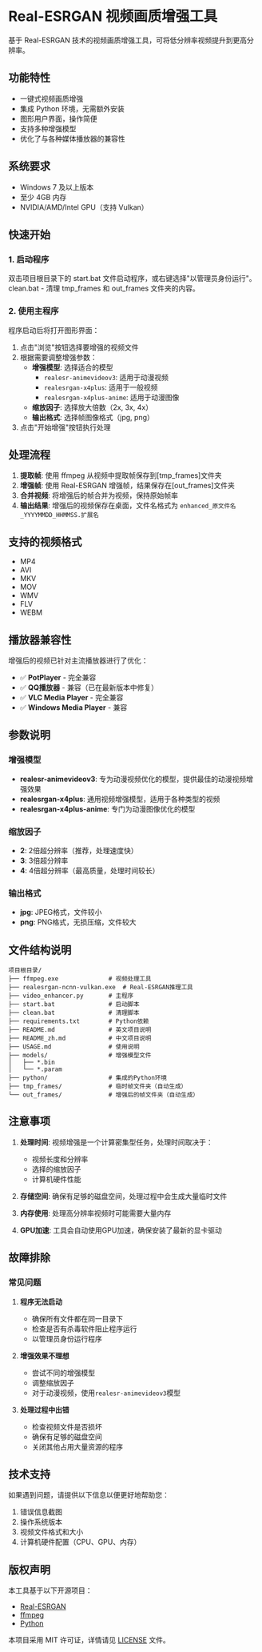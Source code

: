 # Real-ESRGAN 视频画质增强工具

基于 Real-ESRGAN 技术的视频画质增强工具，可将低分辨率视频提升到更高分辨率。

## 功能特性

- 一键式视频画质增强
- 集成 Python 环境，无需额外安装
- 图形用户界面，操作简便
- 支持多种增强模型
- 优化了与各种媒体播放器的兼容性

## 系统要求

- Windows 7 及以上版本
- 至少 4GB 内存
- NVIDIA/AMD/Intel GPU（支持 Vulkan）

## 快速开始

### 1. 启动程序

双击项目根目录下的 start.bat 文件启动程序，或右键选择"以管理员身份运行"。
clean.bat - 清理 tmp_frames 和 out_frames 文件夹的内容。

### 2. 使用主程序

程序启动后将打开图形界面：

1. 点击"浏览"按钮选择要增强的视频文件
2. 根据需要调整增强参数：
   - **增强模型**: 选择适合的模型
     - `realesr-animevideov3`: 适用于动漫视频
     - `realesrgan-x4plus`: 适用于一般视频
     - `realesrgan-x4plus-anime`: 适用于动漫图像
   - **缩放因子**: 选择放大倍数（2x, 3x, 4x）
   - **输出格式**: 选择帧图像格式（jpg, png）
3. 点击"开始增强"按钮执行处理

## 处理流程

1. **提取帧**: 使用 ffmpeg 从视频中提取帧保存到[tmp_frames]文件夹
2. **增强帧**: 使用 Real-ESRGAN 增强帧，结果保存在[out_frames]文件夹
3. **合并视频**: 将增强后的帧合并为视频，保持原始帧率
4. **输出结果**: 增强后的视频保存在桌面，文件名格式为 `enhanced_原文件名_YYYYMMDD_HHMMSS.扩展名`

## 支持的视频格式

- MP4
- AVI
- MKV
- MOV
- WMV
- FLV
- WEBM

## 播放器兼容性

增强后的视频已针对主流播放器进行了优化：

- ✅ **PotPlayer** - 完全兼容
- ✅ **QQ播放器** - 兼容（已在最新版本中修复）
- ✅ **VLC Media Player** - 完全兼容
- ✅ **Windows Media Player** - 兼容

## 参数说明

### 增强模型

- **realesr-animevideov3**: 专为动漫视频优化的模型，提供最佳的动漫视频增强效果
- **realesrgan-x4plus**: 通用视频增强模型，适用于各种类型的视频
- **realesrgan-x4plus-anime**: 专门为动漫图像优化的模型

### 缩放因子

- **2**: 2倍超分辨率（推荐，处理速度快）
- **3**: 3倍超分辨率
- **4**: 4倍超分辨率（最高质量，处理时间较长）

### 输出格式

- **jpg**: JPEG格式，文件较小
- **png**: PNG格式，无损压缩，文件较大

## 文件结构说明

```
项目根目录/
├── ffmpeg.exe              # 视频处理工具
├── realesrgan-ncnn-vulkan.exe  # Real-ESRGAN推理工具
├── video_enhancer.py       # 主程序
├── start.bat               # 启动脚本
├── clean.bat               # 清理脚本
├── requirements.txt        # Python依赖
├── README.md               # 英文项目说明
├── README_zh.md            # 中文项目说明
├── USAGE.md                # 使用说明
├── models/                 # 增强模型文件
│   ├── *.bin
│   └── *.param
├── python/                 # 集成的Python环境
├── tmp_frames/             # 临时帧文件夹（自动生成）
└── out_frames/             # 增强后的帧文件夹（自动生成）
```

## 注意事项

1. **处理时间**: 视频增强是一个计算密集型任务，处理时间取决于：
   - 视频长度和分辨率
   - 选择的缩放因子
   - 计算机硬件性能

2. **存储空间**: 确保有足够的磁盘空间，处理过程中会生成大量临时文件

3. **内存使用**: 处理高分辨率视频时可能需要大量内存

4. **GPU加速**: 工具会自动使用GPU加速，确保安装了最新的显卡驱动

## 故障排除

### 常见问题

1. **程序无法启动**
   - 确保所有文件都在同一目录下
   - 检查是否有杀毒软件阻止程序运行
   - 以管理员身份运行程序

2. **增强效果不理想**
   - 尝试不同的增强模型
   - 调整缩放因子
   - 对于动漫视频，使用`realesr-animevideov3`模型

3. **处理过程中出错**
   - 检查视频文件是否损坏
   - 确保有足够的磁盘空间
   - 关闭其他占用大量资源的程序

## 技术支持

如果遇到问题，请提供以下信息以便更好地帮助您：

1. 错误信息截图
2. 操作系统版本
3. 视频文件格式和大小
4. 计算机硬件配置（CPU、GPU、内存）

## 版权声明

本工具基于以下开源项目：

- [Real-ESRGAN](https://github.com/xinntao/Real-ESRGAN)
- [ffmpeg](https://ffmpeg.org/)
- [Python](https://www.python.org/)

本项目采用 MIT 许可证，详情请见 [LICENSE](LICENSE) 文件。